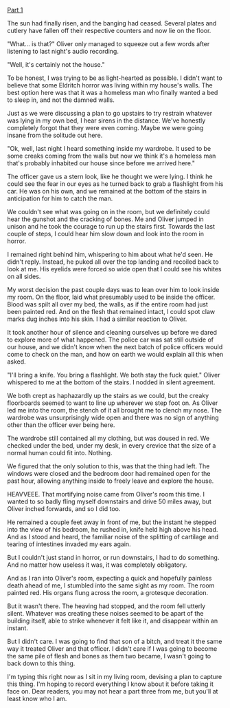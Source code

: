 [Part 1](https://www.reddit.com/r/nosleep/comments/15fhzmv/the_monster_in_my_wardrobe_wasnt_what_i_thought/)

The sun had finally risen, and the banging had ceased. Several plates and cutlery have fallen off their respective counters and now lie on the floor.

  
"What... is that?" Oliver only managed to squeeze out a few words after listening to last night's audio recording.

  
"Well, it's certainly not the house."

  
To be honest, I was trying to be as light-hearted as possible. I didn't want to believe that some Eldritch horror was living within my house's walls. The best option here was that it was a homeless man who finally wanted a bed to sleep in, and not the damned walls.

  
Just as we were discussing a plan to go upstairs to try restrain whatever was lying in my own bed, I hear sirens in the distance. We've honestly completely forgot that they were even coming. Maybe we were going insane from the solitude out here.

  
"Ok, well, last night I heard something inside my wardrobe. It used to be some creaks coming from the walls but now we think it's a homeless man that's probably inhabited our house since before we arrived here."

  
The officer gave us a stern look, like he thought we were lying. I think he could see the fear in our eyes as he turned back to grab a flashlight from his car. He was on his own, and we remained at the bottom of the stairs in anticipation for him to catch the man.

  
We couldn't see what was going on in the room, but we definitely could hear the gunshot and the cracking of bones. Me and Oliver jumped in unison and he took the courage to run up the stairs first. Towards the last couple of steps, I could hear him slow down and look into the room in horror.

  
I remained right behind him, whispering to him about what he'd seen. He didn't reply. Instead, he puked all over the top landing and recoiled back to look at me. His eyelids were forced so wide open that I could see his whites on all sides.

  
My worst decision the past couple days was to lean over him to look inside my room. On the floor, laid what presumably used to be inside the officer. Blood was spilt all over my bed, the walls, as if the entire room had just been painted red. And on the flesh that remained intact, I could spot claw marks dug inches into his skin. I had a similar reaction to Oliver.

  
It took another hour of silence and cleaning ourselves up before we dared to explore more of what happened. The police car was sat still outside of our house, and we didn't know when the next batch of police officers would come to check on the man, and how on earth we would explain all this when asked.

  
"I'll bring a knife. You bring a flashlight. We both stay the fuck quiet." Oliver whispered to me at the bottom of the stairs. I nodded in silent agreement.

  
We both crept as haphazardly up the stairs as we could, but the creaky floorboards seemed to want to line up wherever we step foot on. As Oliver led me into the room, the stench of it all brought me to clench my nose. The wardrobe was unsurprisingly wide open and there was no sign of anything other than the officer ever being here.

  
The wardrobe still contained all my clothing, but was doused in red. We checked under the bed, under my desk, in every crevice that the size of a normal human could fit into. Nothing.

  
We figured that the only solution to this, was that the thing had left. The windows were closed and the bedroom door had remained open for the past hour, allowing anything inside to freely leave and explore the house.

  
HEAVVEEE. That mortifying noise came from Oliver's room this time. I wanted to so badly fling myself downstairs and drive 50 miles away, but Oliver inched forwards, and so I did too.

  
He remained a couple feet away in front of me, but the instant he stepped into the view of his bedroom, he rushed in, knife held high above his head. And as I stood and heard, the familiar noise of the splitting of cartilage and tearing of intestines invaded my ears again.

  
But I couldn't just stand in horror, or run downstairs, I had to do something. And no matter how useless it was, it was completely obligatory.

  
And as I ran into Oliver's room, expecting a quick and hopefully painless death ahead of me, I stumbled into the same sight as my room. The room painted red. His organs flung across the room, a grotesque decoration.

  
But it wasn't there. The heaving had stopped, and the room fell utterly silent. Whatever was creating these noises seemed to be apart of the building itself, able to strike whenever it felt like it, and disappear within an instant.

  
But I didn't care. I was going to find that son of a bitch, and treat it the same way it treated Oliver and that officer. I didn't care if I was going to become the same pile of flesh and bones as them two became, I wasn't going to back down to this thing.

  
I'm typing this right now as I sit in my living room, devising a plan to capture this thing. I'm hoping to record everything I know about it before taking it face on. Dear readers, you may not hear a part three from me, but you'll at least know who I am.